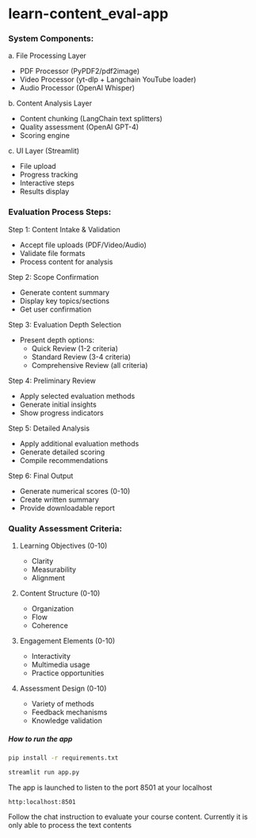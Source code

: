 # learn-content_eval-app


### System Components:
a. File Processing Layer
   - PDF Processor (PyPDF2/pdf2image)
   - Video Processor (yt-dlp + Langchain YouTube loader)
   - Audio Processor (OpenAI Whisper)

b. Content Analysis Layer
   - Content chunking (LangChain text splitters)
   - Quality assessment (OpenAI GPT-4)
   - Scoring engine

c. UI Layer (Streamlit)
   - File upload
   - Progress tracking
   - Interactive steps
   - Results display

### Evaluation Process Steps:

Step 1: Content Intake & Validation
- Accept file uploads (PDF/Video/Audio)
- Validate file formats
- Process content for analysis

Step 2: Scope Confirmation
- Generate content summary
- Display key topics/sections
- Get user confirmation

Step 3: Evaluation Depth Selection
- Present depth options:
  * Quick Review (1-2 criteria)
  * Standard Review (3-4 criteria)
  * Comprehensive Review (all criteria)

Step 4: Preliminary Review
- Apply selected evaluation methods
- Generate initial insights
- Show progress indicators

Step 5: Detailed Analysis
- Apply additional evaluation methods
- Generate detailed scoring
- Compile recommendations

Step 6: Final Output
- Generate numerical scores (0-10)
- Create written summary
- Provide downloadable report

### Quality Assessment Criteria:
1. Learning Objectives (0-10)
   - Clarity
   - Measurability
   - Alignment

2. Content Structure (0-10)
   - Organization
   - Flow
   - Coherence

3. Engagement Elements (0-10)
   - Interactivity
   - Multimedia usage
   - Practice opportunities

4. Assessment Design (0-10)
   - Variety of methods
   - Feedback mechanisms
   - Knowledge validation




##### How to run the app
```bash
pip install -r requirements.txt
```

```bash
streamlit run app.py
```


The app is launched to listen to the port 8501 at your localhost
```plain
http:localhost:8501
```

Follow the chat instruction to evaluate your course content.
Currently it is only able to process the text contents